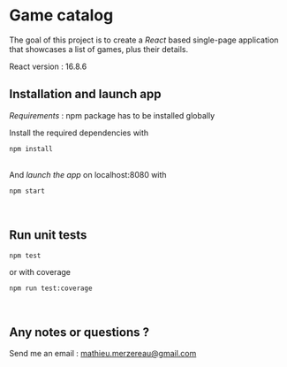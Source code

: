 # Game catalog

The goal of this project is to create a *React* based single-page application that showcases a list of games, plus their details.

React version : 16.8.6

 
## Installation and launch app
*Requirements* : npm package has to be installed globally 
&nbsp;

Install the required dependencies with
```
npm install
``` 
&nbsp;   
And *launch the app* on localhost:8080 with
```
npm start
```
&nbsp;
## Run unit tests 

```
npm test
```

or with coverage
```
npm run test:coverage
```
&nbsp;
## Any notes or questions ?

Send me an email : mathieu.merzereau@gmail.com